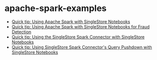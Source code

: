 # apache-spark-examples

- [Quick tip: Using Apache Spark with SingleStore Notebooks](https://medium.com/@VeryFatBoy/quick-tip-using-apache-spark-with-singlestore-notebooks-646cc01849fa)
- [Quick tip: Using Apache Spark with SingleStore Notebooks for Fraud Detection](https://medium.com/@VeryFatBoy/quick-tip-using-apache-spark-with-singlestore-notebooks-for-fraud-detection-64a908250942)
- [Quick tip: Using the SingleStore Spark Connector with SingleStore Notebooks](https://medium.com/@VeryFatBoy/quick-tip-using-the-singlestore-spark-connector-with-singlestore-notebooks-c0bdfbc3c2e7)
- [Quick tip: Using SingleStore Spark Connector's Query Pushdown with SingleStore Notebooks](https://medium.com/@VeryFatBoy/quick-tip-using-singlestore-spark-connectors-query-pushdown-with-singlestore-notebooks-897990044596)

